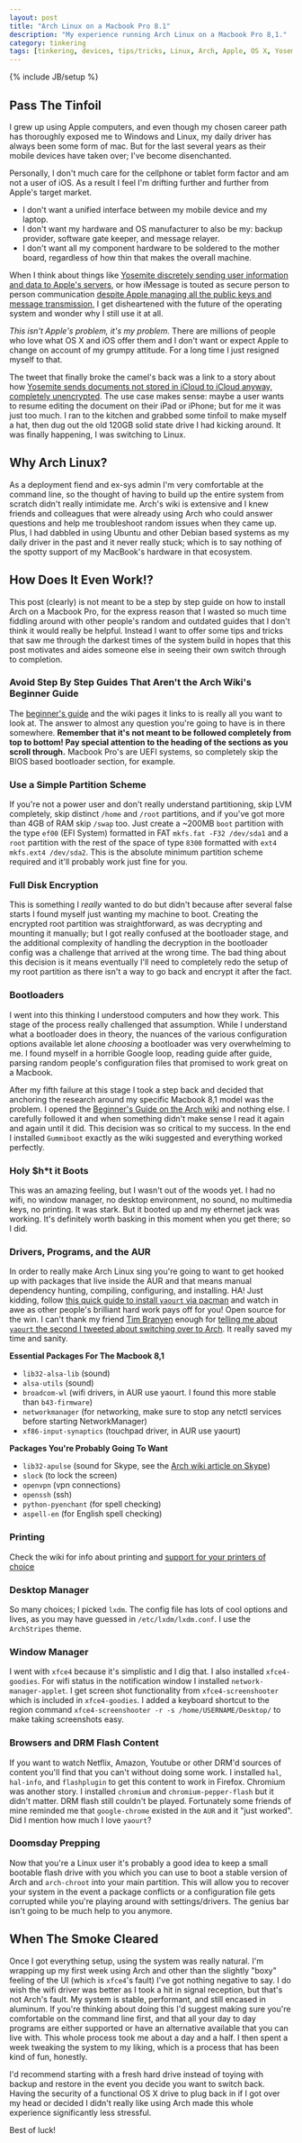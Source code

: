 ```yaml
---
layout: post
title: "Arch Linux on a Macbook Pro 8.1"
description: "My experience running Arch Linux on a Macbook Pro 8,1."
category: tinkering
tags: [tinkering, devices, tips/tricks, Linux, Arch, Apple, OS X, Yosemite]
---
```

{% include JB/setup %}

## Pass The Tinfoil

I grew up using Apple computers, and even though my chosen career path has thoroughly exposed me to Windows and Linux, my daily driver has always been some form of mac. But for the last several years as their mobile devices have taken over; I've become disenchanted. 

Personally, I don't much care for the cellphone or tablet form factor and am not a user of iOS. As a result I feel I'm drifting further and further from Apple's target market.

 - I don't want a unified interface between my mobile device and my laptop. 
 - I don't want my hardware and OS manufacturer to also be my: backup provider, software gate keeper, and message relayer.
 - I don't want all my component hardware to be soldered to the mother board, regardless of how thin that makes the overall machine. 

When I think about things like [Yosemite discretely sending user information and data to Apple's servers](https://github.com/fix-macosx/yosemite-phone-home), or how iMessage is touted as secure person to person communication [despite Apple managing all the public keys and message transmission](http://www.macworld.com/article/2055640/researchers-challenge-apples-claim-of-unbreakable-imessage-encryption.html), I get disheartened with the future of the operating system and wonder why I still use it at all. 

*This isn't Apple's problem, it's my problem.* There are millions of people who love what OS X and iOS offer them and I don't want or expect Apple to change on account of my grumpy attitude. For a long time I just resigned myself to that.

The tweet that finally broke the camel's back was a link to a story about how [Yosemite sends documents not stored in iCloud to iCloud anyway, completely unencrypted](http://www.washingtonpost.com/blogs/the-switch/wp/2014/10/30/how-one-mans-private-files-ended-up-on-apples-icloud-without-his-consent/). The use case makes sense: maybe a user wants to resume editing the document on their iPad or iPhone; but for me it was just too much. I ran to the kitchen and grabbed some tinfoil to make myself a hat, then dug out the old 120GB solid state drive I had kicking around. It was finally happening, I was switching to Linux.

## Why Arch Linux?
As a deployment fiend and ex-sys admin I'm very comfortable at the command line, so the thought of having to build up the entire system from scratch didn't really intimidate me. Arch's wiki is extensive and I knew friends and colleagues that were already using Arch who could answer questions and help me troubleshoot random issues when they came up. Plus, I had dabbled in using Ubuntu and other Debian based systems as my daily driver in the past and it never really stuck; which is to say nothing of the spotty support of my MacBook's hardware in that ecosystem.

## How Does It Even Work!?
This post (clearly) is not meant to be a step by step guide on how to install Arch on a Macbook Pro, for the express reason that I wasted so much time fiddling around with other people's random and outdated guides that I don't think it would really be helpful. Instead I want to offer some tips and tricks that saw me through the darkest times of the system build in hopes that this post motivates and aides someone else in seeing their own switch through to completion.

### Avoid Step By Step Guides That Aren't the Arch Wiki's Beginner Guide
The [beginner's guide](https://wiki.archlinux.org/index.php/beginners%27_guide) and the wiki pages it links to is really all you want to look at. The answer to almost any question you're going to have is in there somewhere. **Remember that it's not meant to be followed completely from top to bottom! Pay special attention to the heading of the sections as you scroll through.** Macbook Pro's are UEFI systems, so completely skip the BIOS based bootloader section, for example.

### Use a Simple Partition Scheme
If you're not a power user and don't really understand partitioning, skip LVM completely, skip distinct `/home` and `/root` partitions, and if you've got more than 4GB of RAM skip `/swap` too. Just create a ~200MB `boot` partition with the type `ef00` (EFI System) formatted in FAT `mkfs.fat -F32 /dev/sda1` and a `root` partition with the rest of the space of type `8300` formatted with `ext4` `mkfs.ext4 /dev/sda2`. This is the absolute minimum partition scheme required and it'll probably work just fine for you.

### Full Disk Encryption
This is something I *really* wanted to do but didn't because after several false starts I found myself just wanting my machine to boot. Creating the encrypted root partition was straightforward, as was decrypting and mounting it manually; but I got really confused at the bootloader stage, and the additional complexity of handling the decryption in the bootloader config was a challenge that arrived at the wrong time. The bad thing about this decision is it means eventually I'll need to completely redo the setup of my root partition as there isn't a way to go back and encrypt it after the fact.

### Bootloaders
I went into this thinking I understood computers and how they work. This stage of the process really challenged that assumption. While I understand what a bootloader does in theory, the nuances of the various configuration options available let alone *choosing* a bootloader was very overwhelming to me. I found myself in a horrible Google loop, reading guide after guide, parsing random people's configuration files that promised to work great on a Macbook. 

After my fifth failure at this stage I took a step back and decided that anchoring the research around my specific Macbook 8,1 model was the problem. I opened the [Beginner's Guide on the Arch wiki](https://wiki.archlinux.org/index.php/beginners%27_guide) and nothing else. I carefully followed it and when something didn't make sense I read it again and again until it did. This decision was so critical to my success. In the end I installed `Gummiboot` exactly as the wiki suggested and everything worked perfectly. 

### Holy $h*t it Boots
This was an amazing feeling, but I wasn't out of the woods yet. I had no wifi, no window manager, no desktop environment, no sound, no multimedia keys, no printing. It was stark. But it booted up and my ethernet jack was working. It's definitely worth basking in this moment when you get there; so I did.

### Drivers, Programs, and the AUR
In order to really make Arch Linux sing you're going to want to get hooked up with packages that live inside the AUR and that means manual dependency hunting, compiling, configuring, and installing. HA! Just kidding, follow [this quick guide to install `yaourt` via pacman](https://archlinux.fr/yaourt-en) and watch in awe as other people's brilliant hard work pays off for you! Open source for the win. I can't thank my friend [Tim Branyen](https://twitter.com/tbranyen) enough for [telling me about `yaourt` the second I tweeted about switching over to Arch](https://twitter.com/tbranyen/status/541268065431076864). It really saved my time and sanity.

**Essential Packages For The Macbook 8,1**

 * `lib32-alsa-lib` (sound)
 * `alsa-utils` (sound)
 * `broadcom-wl` (wifi drivers, in AUR use yaourt. I found this more stable than `b43-firmware`)
 * `networkmanager` (for networking, make sure to stop any netctl services before starting NetworkManager)
 * `xf86-input-synaptics` (touchpad driver, in AUR use yaourt)

**Packages You're Probably Going To Want**

 * `lib32-apulse` (sound for Skype, see the [Arch wiki article on Skype](https://wiki.archlinux.org/index.php/skype))
 * `slock` (to lock the screen)
 * `openvpn` (vpn connections)
 * `openssh` (ssh)
 * `python-pyenchant` (for spell checking)
 * `aspell-en` (for English spell checking)

### Printing
Check the wiki for info about printing and [support for your printers of choice](https://wiki.archlinux.org/index.php/Category:Printers)

### Desktop Manager
So many choices; I picked `lxdm`. The config file has lots of cool options and lives, as you may have guessed in `/etc/lxdm/lxdm.conf`. I use the `ArchStripes` theme.

### Window Manager
I went with `xfce4` because it's simplistic and I dig that. I also installed `xfce4-goodies`. For wifi status in the notification window I installed `network-manager-applet`. I get screen shot functionality from `xfce4-screenshooter` which is included in `xfce4-goodies`. I added a keyboard shortcut to the region command `xfce4-screenshooter -r -s /home/USERNAME/Desktop/` to make taking screenshots easy.

### Browsers and DRM Flash Content
If you want to watch Netflix, Amazon, Youtube or other DRM'd sources of content you'll find that you can't without doing some work. I installed `hal`, `hal-info`, and `flashplugin` to get this content to work in Firefox. Chromium was another story. I installed `chromium` and `chromium-pepper-flash` but it didn't matter. DRM flash still couldn't be played. Fortunately some friends of mine reminded me that `google-chrome` existed in the `AUR` and it "just worked". Did I mention how much I love `yaourt`?

### Doomsday Prepping
Now that you're a Linux user it's probably a good idea to keep a small bootable flash drive with you which you can use to boot a stable version of Arch and `arch-chroot` into your main partition. This will allow you to recover your system in the event a package conflicts or a configuration file gets corrupted while you're playing around with settings/drivers. The genius bar isn't going to be much help to you anymore.

## When The Smoke Cleared
Once I got everything setup, using the system was really natural. I'm wrapping up my first week using Arch and other than the slightly "boxy" feeling of the UI (which is `xfce4`'s fault) I've got nothing negative to say. I do wish the wifi driver was better as I took a hit in signal reception, but that's not Arch's fault. My system is stable, performant, and still encased in aluminum. If you're thinking about doing this I'd suggest making sure you're comfortable on the command line first, and that all your day to day programs are either supported or have an alternative available that you can live with. This whole process took me about a day and a half. I then spent a week tweaking the system to my liking, which is a process that has been kind of fun, honestly. 

I'd recommend starting with a fresh hard drive instead of toying with backup and restore in the event you decide you want to switch back. Having the security of a functional OS X drive to plug back in if I got over my head or decided I didn't really like using Arch made this whole experience significantly less stressful. 

Best of luck!
